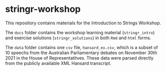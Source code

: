 # stringr-workshop

This repository contains materials for the Introduction to Strings Workshop.

The `docs` folder contains the workshop learning material (`stringr_intro`) and exercise solutions (`stringr_solutions`) in both `Rmd` and `html` forms.

The `data` folder contains one `csv` file, `hansard_ex.csv`, which is a subset of 10 speechs from the Australian Parliamentary debates on November 30th 2021 in the House of Representatitves. These data were parsed directly from the publicly available XML Hansard transcript.

